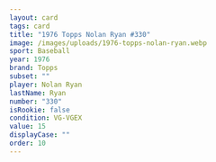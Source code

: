 ```yaml
---
layout: card
tags: card
title: "1976 Topps Nolan Ryan #330"
image: /images/uploads/1976-topps-nolan-ryan.webp
sport: Baseball
year: 1976
brand: Topps
subset: ""
player: Nolan Ryan
lastName: Ryan
number: "330"
isRookie: false
condition: VG-VGEX
value: 15
displayCase: ""
order: 10
---
```

